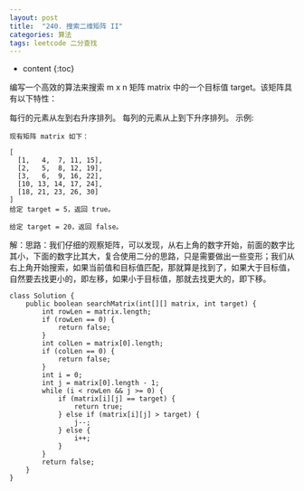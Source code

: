 ```yaml
---
layout: post
title:  "240. 搜索二维矩阵 II"
categories: 算法
tags: leetcode 二分查找
---
```


* content
{:toc}

<!--more-->

编写一个高效的算法来搜索 m x n 矩阵 matrix 中的一个目标值 target。该矩阵具有以下特性：

每行的元素从左到右升序排列。
每列的元素从上到下升序排列。
示例:

```
现有矩阵 matrix 如下：

[
  [1,   4,  7, 11, 15],
  [2,   5,  8, 12, 19],
  [3,   6,  9, 16, 22],
  [10, 13, 14, 17, 24],
  [18, 21, 23, 26, 30]
]
给定 target = 5，返回 true。

给定 target = 20，返回 false。
```
解：思路：我们仔细的观察矩阵，可以发现，从右上角的数字开始，前面的数字比其小，下面的数字比其大，复合使用二分的思路，只是需要做出一些变形；我们从右上角开始搜索，如果当前值和目标值匹配，那就算是找到了，如果大于目标值，自然要去找更小的，即左移，如果小于目标值，那就去找更大的，即下移。

```
class Solution {
    public boolean searchMatrix(int[][] matrix, int target) {
        int rowLen = matrix.length;
        if (rowLen == 0) {
            return false;
        }
        int colLen = matrix[0].length;
        if (colLen == 0) {
            return false;
        }
        int i = 0;
        int j = matrix[0].length - 1;
        while (i < rowLen && j >= 0) {
            if (matrix[i][j] == target) {
                return true;
            } else if (matrix[i][j] > target) {
                j--;
            } else {
                i++;
            }
        }
        return false;
    }
}
```

